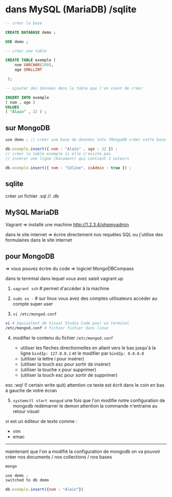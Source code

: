 # dans MySQL (MariaDB) /sqlite 

```sql
-- créer la base

CREATE DATABASE demo ; 

USE demo ;

-- créer une table

CREATE TABLE exemple (
    nom VARCHAR(200),
    age SMALLINT

 );

-- ajouter des données dans la table que l'on vient de créer

INSERT INTO exemple 
( nom , age )
VALUES
( "Alain" , 22 ) ;
``` 

## sur MongoDB 

```js
use demo ; // créer une base de données toto (MongoDB créer cette base si elle n'existe pas)

db.exemple.insert({ nom : "Alain" , age : 22 }) ; 
// créer la table exemple si elle n'existe pas 
// insérer une ligne (Document) qui contient 2 valeurs 

db.exemple.insert({ nom : "Céline", isAdmin : true }) ; 
```

## sqlite 

créer un fichier .sql // .db 

## MySQL MariaDB 

Vagrant => installé une machine 
http://1.2.3.4/phpmyadmin

dans le site internet => écrire directement nos requêtes SQL ou j'utilise des formulaires dans le site internet 

## pour MongoDB 

=> vous pouvez écrire du code 
=> logiciel MongoDBCompass 

dans le terminal dans lequel vous avez saisit vagrant up 

1. `vagrant ssh` # permet d'accéder à la machine 

2. `sudo su -` # sur linux vous avez des comptes utilisateurs 
            accéder au compte super user 

3. `vi /etc/mongod.conf`

```bash
vi # équivalent de Visual Studio Code pour un terminal 
/etc/mongod.conf # fichier fichier dans linux 
```

4. modifier le contenu du fichier `/etc/mongod.conf`

    - utiliser les fleches directionnelles en allant vers le bas jusqu'à la ligne   `bindIp: 127.0.0.1` et le modifier par `bindIp: 0.0.0.0` 
    - (utiliser la lettre i pour insérer)
    - (utiliser la touch esc pour sortir de insérer)
    - (utiliser la touche x pour supprimer)
    -  (utiliser la touch esc pour sortir de supprimer)

esc 
:wq! (! certain write quit) attention ce texte est écrit dans le coin en bas à gauche de votre écran 

5. `systemctl start mongod`
une fois que l'on modifie notre configuration de mongodb redémarrer le demon 
attention la commande n'entraine au retour visuel 


vi est un éditeur de texte comme :

- vim 
- emac

---------------

maintenant que l'on a modifié la configuration de mongodb 
on va pouvoir créer nos documents / nos collections / nos bases 

```js
mongo

use demo ;
switched to db demo

db.exemple.insert({nom : "Alain"})
```